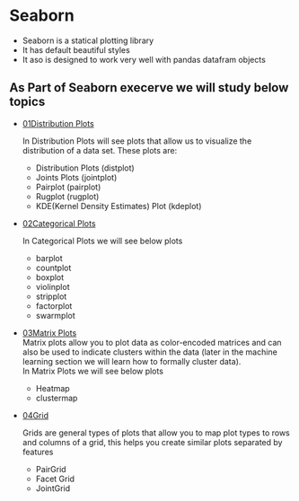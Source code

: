 # Seaborn 

*  Seaborn is a statical plotting library 
*  It has default beautiful styles 
*  It aso is designed to work very well with pandas datafram objects 


## As Part of Seaborn execerve we will study below topics

* [01Distribution Plots](https://github.com/sujitdhamale/Seaborn/blob/master/01%20Distribution%20Plots.ipynb)

   In Distribution Plots will see plots that allow us to visualize the distribution of a data set. These plots are:
    * Distribution Plots (distplot)
    * Joints Plots (jointplot)
    * Pairplot (pairplot)
    * Rugplot (rugplot)
    * KDE(Kernel Density Estimates)  Plot (kdeplot)

* [02Categorical Plots](https://github.com/sujitdhamale/Seaborn/blob/master/02%20Categorical%20Plots.ipynb)

  In Categorical Plots we will see below plots
    * barplot
    * countplot
    * boxplot
    * violinplot
    * stripplot
    * factorplot
    * swarmplot
* [03Matrix Plots](https://github.com/sujitdhamale/Seaborn/blob/master/03%20Matrix%20Plots.ipynb)<br>
Matrix plots allow you to plot data as color-encoded matrices and can also be used to indicate clusters within the data (later in the machine learning section we will learn how to formally cluster data).<br>
In Matrix Plots we will see below plots 
    * Heatmap
    * clustermap

* [04Grid](https://github.com/sujitdhamale/Seaborn/blob/master/04%20Grids.ipynb)

   Grids are general types of plots that allow you to map plot types to rows and columns of a grid, this helps you create similar plots separated by features
    * PairGrid
    * Facet Grid
    * JointGrid

